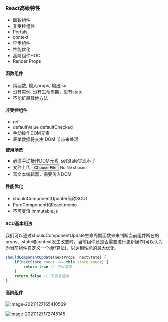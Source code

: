 ### React高级特性
* 函数组件
* 非受控组件
* Portals
* context
* 异步组件
* 性能优化
* 高阶组件HOC
* Render Props

#### 函数组件
* 纯函数, 输入props, 输出jsx
* 没有实例, 没有生命周期，没有state
* 不能扩展其他方法


#### 非受控组件
* ref
* defaultValue defaultChecked
* 手动操作DOM元素
* 表单数据将交由 DOM 节点来处理

**使用场景**
* 必须手动操作DOM元素, setState实现不了
* 文件上传 <input type="file" />
* 富文本编辑器，需要传入DOM

#### 性能优化

* shouldComponentUpdate(简称SCU)
* PureComponent和React.memo
* 不可变值 immutable.js

#### SCU基本用法

我们可以通过shouldComponentUpdate生命周期函数来来判断当前组件所在的props、state和context发生改变时，当前组件还是否需要进行更新操作(可以认为为当前组件自定义一个diff算法)，以达到性能的最大优化。

```js
shouldComponentUpdate(nextProps, nextState) {
    if(nextState.count !== this.state.count) {
        return true // 可以渲染
    }
    return false // 不重复渲染
}
```

#### 高阶组件

![image-20211127165410569](C:\Users\zjx_n\AppData\Roaming\Typora\typora-user-images\image-20211127165410569.png)

![image-20211127172745145](C:\Users\zjx_n\AppData\Roaming\Typora\typora-user-images\image-20211127172745145.png)





